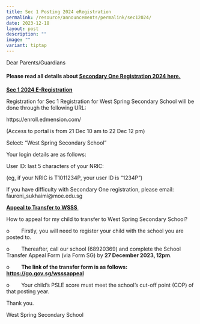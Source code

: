 ```yaml
---
title: Sec 1 Posting 2024 eRegistration
permalink: /resource/announcements/permalink/sec12024/
date: 2023-12-18
layout: post
description: ""
image: ""
variant: tiptap
---
```

<p>Dear Parents/Guardians</p><p></p><h4><strong>Please read all details about <a href="/files/Secondary_One_2024_Registration_Matters__Updated_20_Dec_5_pm_.pdf" rel="noopener noreferrer nofollow" target="_blank"><u>Secondary One Registration 2024 here.</u></a></strong></h4><p></p><p><strong><u>Sec 1 2024 E-Registration</u></strong></p><p>Registration for Sec 1 Registration for West Spring Secondary School will be done through the following URL:</p><p><a rel="noopener noreferrer nofollow" target="_blank">https://enroll.edmension.com/</a></p><p>(Access to portal is from 21 Dec 10 am to 22 Dec 12 pm)</p><p>Select: “West Spring Secondary School”</p><p>Your login details are as follows:</p><p>User ID: last 5 characters of your NRIC:</p><p>(eg, if your NRIC is T1011234P, your user ID is “1234P”)</p><p></p><p>If you have difficulty with Secondary One registration, please email: <a rel="noopener noreferrer nofollow" target="_blank">fauroni_sukhaimi@moe.edu.sg</a></p><p></p><p><strong><u>Appeal to Transfer to WSSS&nbsp;</u></strong></p><p>How to appeal for my child to transfer to West Spring Secondary School?&nbsp;</p><p>o&nbsp;&nbsp;&nbsp;&nbsp;&nbsp;&nbsp;&nbsp; Firstly, you will need to register your child with the school you are posted to.&nbsp;</p><p>o&nbsp;&nbsp;&nbsp;&nbsp;&nbsp;&nbsp;&nbsp; Thereafter, call our school (68920369) and complete the School Transfer Appeal Form (via Form SG) by <strong>27 December 2023, 12pm</strong>.</p><p>o&nbsp;&nbsp;&nbsp;&nbsp;&nbsp;&nbsp;&nbsp; <strong>The link of the transfer form is as follows: <a href="https://go.gov.sg/wsssappeal" rel="noopener noreferrer nofollow" target="_blank">https://go.gov.sg/wsssappeal</a></strong></p><p></p><p>o&nbsp;&nbsp;&nbsp;&nbsp;&nbsp;&nbsp;&nbsp; Your child’s PSLE score must meet the school’s cut-off point (COP) of that posting year.<strong>&nbsp;</strong></p><p></p><p>Thank you.</p><p>West Spring Secondary School</p>